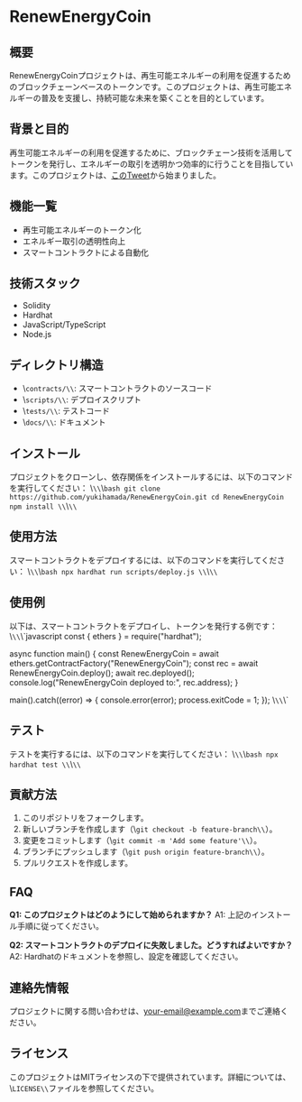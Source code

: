 # RenewEnergyCoin

## 概要
RenewEnergyCoinプロジェクトは、再生可能エネルギーの利用を促進するためのブロックチェーンベースのトークンです。このプロジェクトは、再生可能エネルギーの普及を支援し、持続可能な未来を築くことを目的としています。

## 背景と目的
再生可能エネルギーの利用を促進するために、ブロックチェーン技術を活用してトークンを発行し、エネルギーの取引を透明かつ効率的に行うことを目指しています。このプロジェクトは、[このTweet](https://x.com/yukihamada/status/1797163784722849804)から始まりました。

## 機能一覧
- 再生可能エネルギーのトークン化
- エネルギー取引の透明性向上
- スマートコントラクトによる自動化

## 技術スタック
- Solidity
- Hardhat
- JavaScript/TypeScript
- Node.js

## ディレクトリ構造
- \\`contracts/\\`: スマートコントラクトのソースコード
- \\`scripts/\\`: デプロイスクリプト
- \\`tests/\\`: テストコード
- \\`docs/\\`: ドキュメント

## インストール
プロジェクトをクローンし、依存関係をインストールするには、以下のコマンドを実行してください：
\\`\\`\\`bash
git clone https://github.com/yukihamada/RenewEnergyCoin.git
cd RenewEnergyCoin
npm install
\\`\\`\\`

## 使用方法
スマートコントラクトをデプロイするには、以下のコマンドを実行してください：
\\`\\`\\`bash
npx hardhat run scripts/deploy.js
\\`\\`\\`

## 使用例
以下は、スマートコントラクトをデプロイし、トークンを発行する例です：
\\`\\`\\`javascript
const { ethers } = require("hardhat");

async function main() {
  const RenewEnergyCoin = await ethers.getContractFactory("RenewEnergyCoin");
  const rec = await RenewEnergyCoin.deploy();
  await rec.deployed();
  console.log("RenewEnergyCoin deployed to:", rec.address);
}

main().catch((error) => {
  console.error(error);
  process.exitCode = 1;
});
\\`\\`\\`

## テスト
テストを実行するには、以下のコマンドを実行してください：
\\`\\`\\`bash
npx hardhat test
\\`\\`\\`

## 貢献方法
1. このリポジトリをフォークします。
2. 新しいブランチを作成します（\\`git checkout -b feature-branch\\`）。
3. 変更をコミットします（\\`git commit -m 'Add some feature'\\`）。
4. ブランチにプッシュします（\\`git push origin feature-branch\\`）。
5. プルリクエストを作成します。

## FAQ
**Q1: このプロジェクトはどのようにして始められますか？**
A1: 上記のインストール手順に従ってください。

**Q2: スマートコントラクトのデプロイに失敗しました。どうすればよいですか？**
A2: Hardhatのドキュメントを参照し、設定を確認してください。

## 連絡先情報
プロジェクトに関する問い合わせは、[your-email@example.com](mailto:your-email@example.com)までご連絡ください。

## ライセンス
このプロジェクトはMITライセンスの下で提供されています。詳細については、\\`LICENSE\\`ファイルを参照してください。

